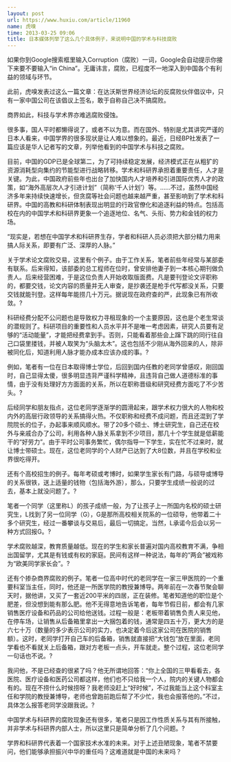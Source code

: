 ```yaml
---
layout: post
url: https://www.huxiu.com/article/11960
name: 虎嗅
time: 2013-03-25 09:06
title: 日本媒体列举了这么几个具体例子，来说明中国的学术与科技腐败
---
```

如果你到Google搜索框里输入Corruption（腐败）一词，Google会自动提示你接下来要不要输入“in China”。无庸讳言，腐败，已程度不一地深入到中国各个有利益的领域与环节。

此前，虎嗅发表过这么一篇文章：在达沃斯世界经济论坛的反腐败伙伴倡议中，只有一家中国公司在该倡议上签名，敢于自称自己决不搞腐败。

商界如此，科技与学术界亦难逃腐败侵蚀。

很多事，国人平时都懒得说了，或者不以为意。而在国外、特别是尤其讲究严谨的日本人看来，中国学界的很多现状是让人难以想象的。最近，日经BP社发表了一篇应该是华人记者写的文章，列举他看到的中国学术与科技之腐败。

目前，中国的GDP已是全球第二，为了可持续稳定发展，经济模式正在从粗犷的资源消耗型向集约的节能型进行战略转移。学术和科研界承担着重要责任，人才是关键。为此，中国政府前些年也出台了加快国内人才培养和引进国际优秀人才的政策，如“海外高层次人才引进计划”（简称‘千人计划’）等。……不过，虽然中国经济多年来持续快速增长，但贪腐等社会问题也越来越严重，甚至影响到了学术和科研界。中国的高教和科研体制表现出明显的行政官僚化和追逐利益的特点。包括高校在内的中国学术和科研界更象一个追逐地位、名气、头衔、势力和金钱的权力场。

“现实是，若想在中国学术和科研界生存，学者和科研人员必须把大部分精力用来搞人际关系，即要有广泛、深厚的人脉。”

关于学术论文腐败交易，这里有个例子。由于工作关系，笔者前些年经常与某部委有联系。后来得知，该部委的总工程师在位时，曾安排他妻子到一本核心期刊做负责人。后来经营困难，于是这位负责人开始收取版面费。凡是要刊登论文评职称的，都要交钱，论文内容的质量并无人审查，是抄袭还是枪手代写都没关系，只要交钱就能刊登。这样每年能捞几十万元。据说现在政府查的严，此现象已有所收敛。?

科研经费分配不公问题也是导致权力寻租现象的一个主要原因，这也是个老生常谈的潜规则了。科研项目的重要性和人员水平并不是唯一考虑因素，研究人员要有足够的“活动能量”，才能把经费拿到手。否则，只能看着那些会上蹿下跳的同行往自己口袋里搂钱，并被人取笑为“头脑太木”。这也包括不少刚从海外回来的人，除非被同化后，知道利用人脉才能办成本应该办成的事。?

例如，笔者有一位在日本取得博士学位，后回到国内任教的老同学曾感叹，刚回国时，自己显得太傻，很多明显违背严谨科学精神，且违背自己做人道德标准的事情，由于没有处理好方方面面的关系，所以在职称晋级和研究经费方面吃了不少苦头。?

后经同学和朋友指点，这位老同学逐渐学的圆滑起来，跟学术权力很大的人物和校内外的高层行政领导的关系搞得火热。不仅职称和经费不成问题，而且还混到了学院院长的位子，办起事来顺风顺水。带了20多个硕士、博士研究生，自己还在校外与亲戚合办了公司，利用各种人脉关系拿到不少项目，那几十个学生就是低薪能干的“好劳力”。由于平时公司事务繁忙，偶尔指导一下学生，实在忙不过来时，就让博士带硕士。现在，这位老同学的个人财产已达到了大8位数，并且在学校和业界很吃得开。

还有个高校招生的例子。每年考硕或考博时，如果学生家长有门路，与硕导或博导的关系很铁，送上适量的钱物（包括海外游），那么，只要学生成绩一般说的过去，基本上就没问题了。?

笔者一个同学（这里称L）的孩子成绩一般，为了让孩子上一所国内名校的硕士研究生，L找到了另一位同学（G），G是那所高校相关院系的一位硕导，他带着二十多个研究生，经过一番攀谈与交易后，最后一切搞定。当然，L承诺今后会以另一种方式回报G。?

学术腐败越深，教育质量越低。现在的学生和家长普遍对国内高校教育不满，争相出国留学，尤其是有钱或有权的家庭。民间有这样一种说法，每年的“两会”被戏称为“欧美同学家长会”。?

还有个掺杂商界腐败的例子。笔者一位高中时代的老同学在一家三甲医院的一个重要科室当主任，同时，他还是一所医学院的教授兼博导。两年前在一次春节聚会聊天时，据他讲，又买了一套近200平米的四居，正在装修。笔者知道他的职位是个肥差，但没想到能有那么肥。他不无得意地告诉笔者，每年节假日前，都会有几家销售医疗设备和药品的公司给他送钱。过程一般是：老板带着销售负责人来见他，在停车场，让销售从后备箱里拿出一大捆包着的钱，通常是四五十万，更大方的是六七十万（数量的多少表示公司的实力，也决定着今后这家公司在医院的销售额）。这时，老同学打开自己车的后备箱，销售就直接把“大钱包”放在里面，老同学看也不看就关上后备箱，跟对方老板一点头，开车就走。整个过程，这位老同学一句话也不说。?

我问他，不是已经查的很紧了吗？他无所谓地回答：“你上全国的三甲看看去，各医院、医疗设备和医药公司都这样，他们也不只给我一个人，院内的关键人物都会有的。现在不捞什么时候捞呀？我老师没赶上“好时候”，不过我能当上这个科室主任和学院的教授兼博导，老师也曾跑前跑后帮了不少忙，我也会报答他的。”不过，具体怎么报答老同学没跟我说。?

中国学术与科研界的腐败现象还有很多，笔者只是因工作性质关系与其有所接触，并非学术与科研界内部人士，所以这里只是简单分析了几个问题。?

学界和科研界代表着一个国家技术水准的未来。对于上述丑陋现象，笔者不禁要问，他们能够承担振兴中华的重任吗？这难道就是中国的未来吗？

